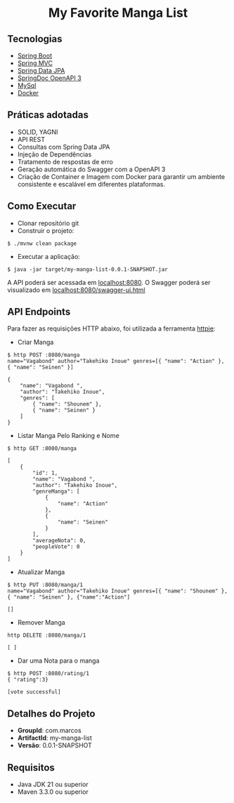 
<h1 align="center">
  My Favorite Manga List
</h1>




## Tecnologias
 
- [Spring Boot](https://spring.io/projects/spring-boot)
- [Spring MVC](https://docs.spring.io/spring-framework/reference/web/webmvc.html)
- [Spring Data JPA](https://spring.io/projects/spring-data-jpa)
- [SpringDoc OpenAPI 3](https://springdoc.org/v2/#spring-webflux-support)
- [MySql](https://www.mysql.com/)
- [Docker](https://www.docker.com/)

## Práticas adotadas

- SOLID, YAGNI
- API REST
- Consultas com Spring Data JPA
- Injeção de Dependências
- Tratamento de respostas de erro
- Geração automática do Swagger com a OpenAPI 3
- Criação de Container e Imagem com Docker para garantir um ambiente consistente e escalável em diferentes plataformas.

## Como Executar

- Clonar repositório git
- Construir o projeto:
```
$ ./mvnw clean package
```
- Executar a aplicação:
```
$ java -jar target/my-manga-list-0.0.1-SNAPSHOT.jar
```

A API poderá ser acessada em [localhost:8080](http://localhost:8080).
O Swagger poderá ser visualizado em [localhost:8080/swagger-ui.html](http://localhost:8080/swagger-ui.html)

## API Endpoints

Para fazer as requisições HTTP abaixo, foi utilizada a ferramenta [httpie](https://httpie.io):

- Criar Manga
```
$ http POST :8080/manga
name="Vagabond" author="Takehiko Inoue" genres=[{ "name": "Action" }, { "name": "Seinen" }]

{
    "name": "Vagabond ",
    "author": "Takehiko Inoue",
    "genres": [
        { "name": "Shounem" },
        { "name": "Seinen" }
    ]
}
```

- Listar Manga Pelo Ranking e Nome
```
$ http GET :8080/manga 

[
    {
        "id": 1,
        "name": "Vagabond ",
        "author": "Takehiko Inoue",
        "genreManga": [
            {
                "name": "Action"
            },
            {
                "name": "Seinen"
            }
        ],
        "averageNota": 0,
        "peopleVote": 0
    }
]
```

- Atualizar Manga
```
$ http PUT :8080/manga/1 
name="Vagabond" author="Takehiko Inoue" genres=[{ "name": "Shounem" }, { "name": "Seinen" }, {"name":"Action"]

[]
```

- Remover Manga
```
http DELETE :8080/manga/1

[ ]
```

- Dar uma Nota para o manga
```
$ http POST :8080/rating/1
{ "rating":3}

[vote successful]
```

## Detalhes do Projeto

- **GroupId**: com.marcos
- **ArtifactId**: my-manga-list
- **Versão**: 0.0.1-SNAPSHOT

## Requisitos

- Java JDK 21 ou superior
- Maven 3.3.0 ou superior